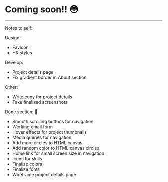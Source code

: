 # Coming soon!! 😳
---

Notes to self:

Design:
* Favicon
* HR styles

Develop:
* Project details page
* Fix gradient border in About section

Other:
* Write copy for project details
* Take finalized screenshots

Done section: 🖖
* Smooth scrolling buttons for navigation
* Working email form
* Hover effects for project thumbnails
* Media queries for navigation
* Add more circles to HTML canvas
* Add random color to HTML canvas circles
* Home link for small screen size in navigation
* Icons for skills
* Finalize colors
* Finalize fonts
* Wireframe project details page

